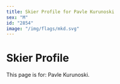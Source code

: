 ```yaml
---
title: Skier Profile for Pavle Kurunoski
sex: "M"
id: "2854"
image: "/img/flags/mkd.svg" 
---
```


# Skier Profile

This page is for: Pavle Kurunoski.
    